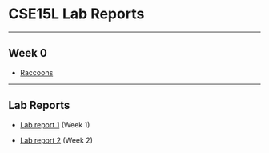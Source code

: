 # **CSE15L Lab Reports**  
***  
## Week 0 
* [Raccoons](https://geenalimfat.github.io/cse15l-lab-reports/raccoons)
***

## Lab Reports
* [Lab report 1](https://geenalimfat.github.io/cse15l-lab-reports/lab-report-1-week-0)    (Week 1)

* [Lab report 2](/lab-report-2.md) (Week 2)
